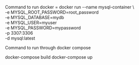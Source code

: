 Command to run docker = docker run --name mysql-container \   
  -e MYSQL_ROOT_PASSWORD=root_password \
  -e MYSQL_DATABASE=mydb \
  -e MYSQL_USER=myuser \
  -e MYSQL_PASSWORD=mypassword \
  -p 3307:3306 \
  -d mysql:latest


Command to run through docker compose

docker-compose build
docker-compose up

